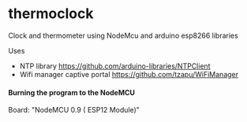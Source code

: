# thermoclock
Clock and thermometer using NodeMcu and arduino esp8266 libraries

Uses 
* NTP library https://github.com/arduino-libraries/NTPClient
* Wifi manager captive portal https://github.com/tzapu/WiFiManager

#### Burning the program to the NodeMCU
Board: "NodeMCU 0.9 ( ESP12 Module)"
